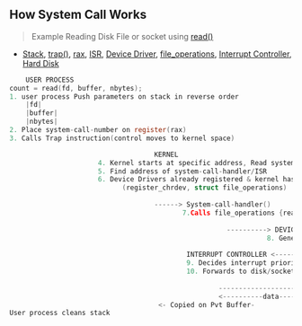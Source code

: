 ## How System Call Works
> Example Reading Disk File or socket using [read()](/Networking/OSI-Layers/Layer-4/Socket_Programming/APIs_Structures)

- [Stack](https://sites.google.com/site/amitinterviewpreparation/c-1), [trap()](/Motherboard/CPU/Memory/Virtual_Physical_Memory/Terms.md), [rax](https://code-with-amitk.github.io/Motherboard/Memory/Memory_Types.html), [ISR](https://github.com/code-with-amitk/Code-examples/tree/master/Operating_Systems/Linux/Kernel/Interrupts#isr), [Device Driver](/Device_Drivers), [file_operations](/Device_Drivers/Linux), [Interrupt Controller](/Operating_Systems/Linux/Kernel/Interrupts), [Hard Disk](/Motherboard/CPU/Memory/Hard_Disk)
```c
    USER PROCESS
count = read(fd, buffer, nbytes);
1. user process Push parameters on stack in reverse order
    |fd|
    |buffer|
    |nbytes|
2. Place system-call-number on register(rax)
3. Calls Trap instruction(control moves to kernel space)

                                    KERNEL
                      4. Kernel starts at specific address, Read system-call-number from register
                      5. Find address of system-call-handler/ISR
                      6. Device Drivers already registered & kernel has file_operations 
                            (register_chrdev, struct file_operations)
                            
                                    ------> System-call-handler()
                                           7.Calls file_operations {read()}
                                             
                                                      ----------> DEVICE DRIVER
                                                                8. Generates Interrupt & sends to IC(Interrupt Controller)
                                                                
                                            INTERRUPT CONTROLLER <-----------------------------------------
                                            9. Decides interrupt priority
                                            10. Forwards to disk/socket
                                            
                                                    -----------------------> HARD DISK
                                                    <----------data-------------
                                     <- Copied on Pvt Buffer-               
User process cleans stack                                     
```
